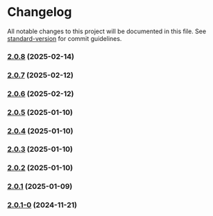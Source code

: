 # Changelog

All notable changes to this project will be documented in this file. See [standard-version](https://github.com/conventional-changelog/standard-version) for commit guidelines.

### [2.0.8](https://github.com/joabssilveira/fwork-jsts-common/compare/v2.0.7...v2.0.8) (2025-02-14)

### [2.0.7](https://github.com/joabssilveira/fwork-jsts-common/compare/v2.0.6...v2.0.7) (2025-02-12)

### [2.0.6](https://github.com/joabssilveira/fwork-jsts-common/compare/v2.0.5...v2.0.6) (2025-02-12)

### [2.0.5](https://github.com/joabssilveira/fwork-jsts-common/compare/v2.0.4...v2.0.5) (2025-01-10)

### [2.0.4](https://github.com/joabssilveira/fwork-jsts-common/compare/v2.0.3...v2.0.4) (2025-01-10)

### [2.0.3](https://github.com/joabssilveira/fwork-jsts-common/compare/v2.0.2...v2.0.3) (2025-01-10)

### [2.0.2](https://github.com/joabssilveira/fwork-jsts-common/compare/v2.0.1...v2.0.2) (2025-01-10)

### [2.0.1](https://github.com/joabssilveira/fwork-jsts-common/compare/v2.0.1-0...v2.0.1) (2025-01-09)

### [2.0.1-0](https://github.com/joabssilveira/fwork-jsts-common/compare/v0.1.3...v2.0.1-0) (2024-11-21)
